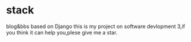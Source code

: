 # stack
blog&amp;bbs based on Django
this is my project on software devlopment 3,if you think it can help you,plese give me a star.
